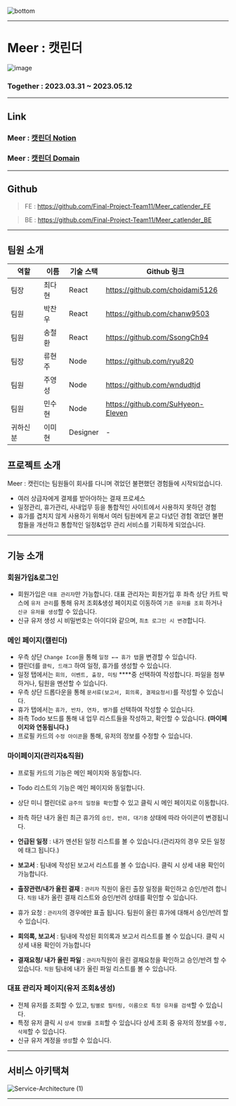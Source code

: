 ![bottom](https://github.com/Final-Project-Team11/Meer_catlender_FE/assets/124993422/c7aac152-34cd-40f2-ac32-2528b76f06c5)

---
# Meer : 캣린더
![image](https://github.com/Final-Project-Team11/Meer_catlender_FE/assets/124577334/eb462824-687b-485c-9223-0399ef3c82a4)

### Together : 2023.03.31 ~ 2023.05.12

---
## Link

### Meer : [캣린더 Notion](https://magical-puppy-b7f.notion.site/Final_Project_Team11-Meer-71cb657348d24b188150a5e12df42b86)
### Meer : [캣린더 Domain](https://meercatlendar.store)
---
## Github

> FE : https://github.com/Final-Project-Team11/Meer_catlender_FE 

> BE : https://github.com/Final-Project-Team11/Meer_catlender_BE

---

## 팀원 소개 


| 역할 | 이름   | 기술 스택 |  Github 링크              |
| --- | ------ | --------- | ------------------------ |
| 팀장 | 최다현 | React     |  https://github.com/choidami5126 |
| 팀원 | 박찬우 | React     |  https://github.com/chanw9503 |
| 팀원 | 송철환 | React     |  https://github.com/SsongCh94 |
| 팀장 | 류현주 | Node      |  https://github.com/ryu820 |
| 팀원 | 주영성 | Node      |  https://github.com/wndudtjd |
| 팀원 | 민수현 | Node      |  https://github.com/SuHyeon-Eleven |
| 귀하신 분 | 이미현 | Designer   | -                        |


## 프로젝트 소개 
Meer : 캣린더는 팀원들이 회사를 다니며 겪었던 불편했던 경험들에 시작되었습니다.

- 여러 상급자에게 결제를 받아야하는 결재 프로세스
- 일정관리, 휴가관리, 사내업무 등을 통합적인 사이트에서 사용하지 못하던 경험
- 휴가를 겹치지 않게 사용하기 위해서 여러 팀원에게 묻고 다녔던 경험
겪었던 불편함들을 개선하고 통합적인 일정&업무 관리 서비스를 기획하게 되었습니다.

---

## 기능 소개

### 회원가입&로그인

- 회원가입은 `대표 관리자`만 가능합니다.
대표 관리자는 회원가입 후 좌측 상단 카트 박스에 `유저 관리`를 통해
유저 조회&생성 페이지로 이동하여
`기존 유저를 조회` 하거나 `신규 유저를 생성`할 수 있습니다.
- 신규 유저 생성 시 비밀번호는 아이디와 같으며, `최초 로그인 시 변경`합니다.

### 메인 페이지(캘린더)

- 우측 상단 `Change Icon`을 통해 `일정 ←→ 휴가 탭`을 변경할 수 있습니다.
- 캘린더를 `클릭, 드래그` 하여 일정, 휴가를 생성할 수 있습니다.
- 일정 탭에서는 `회의, 이벤트, 출장, 미팅` ****중 선택하여 작성합니다.
파일을 첨부하거나, 팀원을 멘션할 수 있습니다.
- 우측 상단 드롭다운을 통해 `문서류(보고서, 회의록, 결제요청서)`를 작성할 수 있습니다.
- 휴가 탭에서는 `휴가, 반차, 연차, 병가`를 선택하여 작성할 수 있습니다.
- 좌측 Todo 보드를 통해 내 업무 리스트들을 작성하고, 확인할 수 있습니다.
**(마이페이지와 연동됩니다.)**
- 프로필 카드의 `수정 아이콘`을 통해, 유저의 정보를 수정할 수 있습니다.

### 마이페이지(관리자&직원)

- 프로필 카드의 기능은 메인 페이지와 동일합니다.
- Todo 리스트의 기능은 메인 페이지와 동일합니다.
- 상단 미니 캘린더로 `금주의 일정을 확인`할 수 있고 클릭 시 메인 페이지로 이동합니다.
- 좌측 하단 내가 올린 최근 휴가의 `승인, 반려, 대기중` 상태에 따라 아이콘이 변경됩니다.

- **언급된 일정** : 내가 멘션된 일정 리스트를 볼 수 있습니다.(관리자의 경우 모든 일정에 태그 됩니다.)
- **보고서** : 팀내에 작성된 보고서 리스트를 볼 수 있습니다.
클릭 시 상세 내용 확인이 가능합니다.
- **출장관련/내가 올린 결재** : 
`관리자` 직원이 올린 출장 일정을 확인하고 승인/반려 합니다.
`직원` 내가 올린 결재 리스트와 승인/반려 상태를 확인할 수 있습니다.
- 휴가 요청 : 
`관리자`의 경우에만 표출 됩니다. 팀원이 올린 휴가에 대해서 승인/반려 할 수 있습니다.
- **회의록, 보고서** : 팀내에 작성된 회의록과 보고서 리스트를 볼 수 있습니다.
클릭 시 상세 내용 확인이 가능합니다
- **결재요청/ 내가 올린 파일** : 
`관리자`직원이 올린 결재요청을 확인하고 승인/반려 할 수 있습니다. 
`직원` 팀내에 내가 올린 파일 리스트를 볼 수 있습니다.

### 대표 관리자 페이지(유저 조회&생성)

- 전체 유저를 조회할 수 있고, `팀별로 필터링, 이름으로 특정 유저를 검색`할 수 있습니다.
- 특정 유저 클릭 시 `상세 정보를 조회`할 수 있습니다
상세 조회 중 유저의 정보를 `수정, 삭제`할 수 있습니다.
- 신규 유저 계정을 `생성`할 수 있습니다.
---
## 서비스 아키택쳐

![Service-Architecture (1)](https://github.com/Final-Project-Team11/Meer_catlender_FE/assets/124577334/2d549489-3aaf-40d2-902e-ecc28485db05)

---





